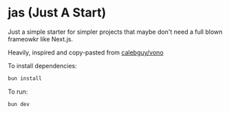 # jas (Just A Start)
Just a simple starter for simpler projects that maybe don't need a full blown frameowkr like Next.js.

Heavily, inspired and copy-pasted from [calebguy/vono](https://github.com/calebguy/vono)

To install dependencies:

```bash
bun install
```

To run:

```bash
bun dev
```
